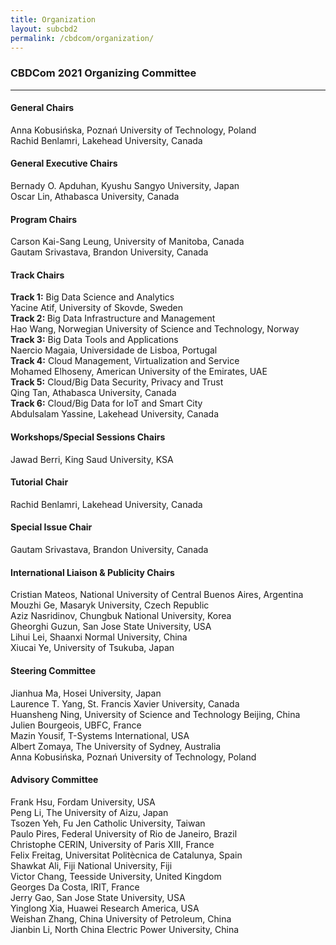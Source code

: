 ```yaml
---
title: Organization
layout: subcbd2
permalink: /cbdcom/organization/
---
```

<h3>CBDCom 2021 Organizing Committee</h3>

<hr/>

<h4>General Chairs</h4>
Anna Kobusińska, Poznań University of Technology, Poland
<br/>Rachid Benlamri, Lakehead University, Canada

<h4>General Executive Chairs</h4>
Bernady O. Apduhan, Kyushu Sangyo University, Japan
<br/>Oscar Lin, Athabasca University, Canada

<h4>Program Chairs</h4>
Carson Kai-Sang Leung, University of Manitoba, Canada
<br/>Gautam Srivastava, Brandon University, Canada

<h4>Track Chairs</h4>
<b>Track 1:</b> Big Data Science and Analytics
<br/>Yacine Atif, University of Skovde, Sweden
<br/><b>Track 2: </b>Big Data Infrastructure and Management
<br/>Hao Wang, Norwegian University of Science and Technology, Norway
<br/><b>Track 3:</b> Big Data Tools and Applications
<br/>Naercio Magaia, Universidade de Lisboa, Portugal
<br/><b>Track 4:</b> Cloud Management, Virtualization and Service
<br/>Mohamed Elhoseny, American University of the Emirates, UAE
<br/><b>Track 5:</b> Cloud/Big Data Security, Privacy and Trust
<br/>Qing Tan, Athabasca University, Canada
<br/><b>Track 6:</b> Cloud/Big Data for IoT and Smart City
<br/>Abdulsalam Yassine, Lakehead University, Canada

<h4>Workshops/Special Sessions Chairs</h4>
Jawad Berri, King Saud University, KSA

<h4>Tutorial Chair</h4>
Rachid Benlamri, Lakehead University, Canada

<h4>Special Issue Chair</h4>
Gautam Srivastava, Brandon University, Canada

<h4>International Liaison & Publicity Chairs</h4>
Cristian Mateos, National University of Central Buenos Aires, Argentina
<br/>Mouzhi Ge, Masaryk University, Czech Republic
<br/>Aziz Nasridinov, Chungbuk National University, Korea
<br/>Gheorghi Guzun, San Jose State University, USA
<br/>Lihui Lei, Shaanxi Normal University, China
<br/>Xiucai Ye, University of Tsukuba, Japan

<h4>Steering Committee</h4>
Jianhua Ma, Hosei University, Japan
<br/>Laurence T. Yang, St. Francis Xavier University, Canada
<br/>Huansheng Ning, University of Science and Technology Beijing, China
<br/>Julien Bourgeois, UBFC, France
<br/>Mazin Yousif, T-Systems International, USA
<br/>Albert Zomaya, The University of Sydney, Australia
<br/>Anna Kobusińska, Poznań University of Technology, Poland

<h4>Advisory Committee</h4>
Frank Hsu, Fordam University, USA
<br/>Peng Li, The University of Aizu, Japan
<br/>Tsozen Yeh, Fu Jen Catholic University, Taiwan
<br/>Paulo Pires, Federal University of Rio de Janeiro, Brazil
<br/>Christophe CERIN, University of Paris XIII, France
<br/>Felix Freitag, Universitat Politècnica de Catalunya, Spain
<br/>Shawkat Ali, Fiji National University, Fiji
<br/>Victor Chang, Teesside University, United Kingdom
<br/>Georges Da Costa, lRIT, France
<br/>Jerry Gao, San Jose State University, USA
<br/>Yinglong Xia, Huawei Research America, USA
<br/>Weishan Zhang, China University of Petroleum, China
<br/>Jianbin Li, North China Electric Power University, China



